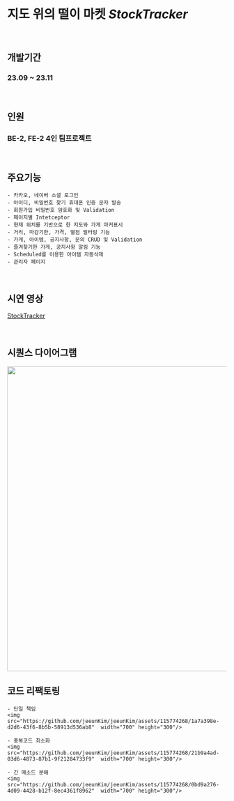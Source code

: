  # 지도 위의 떨이 마켓   *StockTracker* 

<br>
 
   ## 개발기간 
   ### 23.09 ~ 23.11 

   <br>

   ## 인원
   ### BE-2, FE-2 4인 팀프로젝트

  <br>
  
   ## 주요기능
    - 카카오, 네이버 소셜 로그인
    - 아이디, 비밀번호 찾기 휴대폰 인증 문자 발송
    - 회원가입 비밀번호 암호화 및 Validation
    - 페이지별 Intetceptor
    - 현재 위치를 기반으로 한 지도와 가게 마커표시
    - 거리, 마감기한, 가격, 별점 필터링 기능
    - 가게, 아이템, 공지사항, 문의 CRUD 및 Validation
    - 즐겨찾기한 가게, 공지사항 알림 기능
    - Scheduled를 이용한 아이템 자동삭제
    - 관리자 페이지

  <br>

  ## 시연 영상
   [StockTracker](https://www.youtube.com/watch?v=KaBPVHFWDTw)

   <br>
   
   ## 시퀀스 다이어그램
   <img src="https://github.com/jeeunKim/jeeunKim/assets/115774268/352c41ac-3483-4749-8a25-2c493849b88d"  width="850" height="700"/>


   <br>
   
   ## 코드 리팩토링
    - 단일 책임
    <img src="https://github.com/jeeunKim/jeeunKim/assets/115774268/1a7a398e-d2d6-43f6-8b5b-58913d536ab8"  width="700" height="300"/>
    
    - 중복코드 최소화
    <img src="https://github.com/jeeunKim/jeeunKim/assets/115774268/21b9a4ad-03d6-4873-87b1-9f21284733f9"  width="700" height="300"/>
    
    - 긴 메소드 분해
    <img src="https://github.com/jeeunKim/jeeunKim/assets/115774268/0bd9a276-4d09-4428-b12f-8ec4361f8962"  width="700" height="300"/>
    
